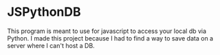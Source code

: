 # JSPythonDB
This program is meant to use for javascript to access your local db via Python. I made this project because I had to find a way to save data on a server where I can't host a DB.
